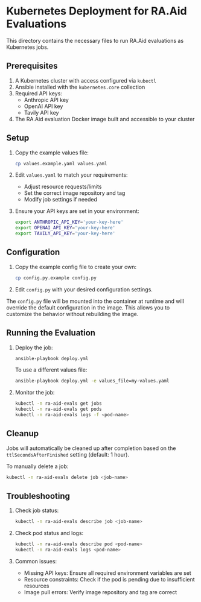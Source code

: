 # Kubernetes Deployment for RA.Aid Evaluations

This directory contains the necessary files to run RA.Aid evaluations as Kubernetes jobs.

## Prerequisites

1. A Kubernetes cluster with access configured via `kubectl`
2. Ansible installed with the `kubernetes.core` collection
3. Required API keys:
   - Anthropic API key
   - OpenAI API key
   - Tavily API key
4. The RA.Aid evaluation Docker image built and accessible to your cluster

## Setup

1. Copy the example values file:
   ```bash
   cp values.example.yaml values.yaml
   ```

2. Edit `values.yaml` to match your requirements:
   - Adjust resource requests/limits
   - Set the correct image repository and tag
   - Modify job settings if needed

3. Ensure your API keys are set in your environment:
   ```bash
   export ANTHROPIC_API_KEY='your-key-here'
   export OPENAI_API_KEY='your-key-here'
   export TAVILY_API_KEY='your-key-here'
   ```

## Configuration

1. Copy the example config file to create your own:
   ```bash
   cp config.py.example config.py
   ```

2. Edit `config.py` with your desired configuration settings.

The `config.py` file will be mounted into the container at runtime and will override the default configuration in the image. This allows you to customize the behavior without rebuilding the image.

## Running the Evaluation

1. Deploy the job:
   ```bash
   ansible-playbook deploy.yml
   ```

   To use a different values file:
   ```bash
   ansible-playbook deploy.yml -e values_file=my-values.yaml
   ```

2. Monitor the job:
   ```bash
   kubectl -n ra-aid-evals get jobs
   kubectl -n ra-aid-evals get pods
   kubectl -n ra-aid-evals logs -f <pod-name>
   ```

## Cleanup

Jobs will automatically be cleaned up after completion based on the `ttlSecondsAfterFinished` setting (default: 1 hour).

To manually delete a job:
```bash
kubectl -n ra-aid-evals delete job <job-name>
```

## Troubleshooting

1. Check job status:
   ```bash
   kubectl -n ra-aid-evals describe job <job-name>
   ```

2. Check pod status and logs:
   ```bash
   kubectl -n ra-aid-evals describe pod <pod-name>
   kubectl -n ra-aid-evals logs <pod-name>
   ```

3. Common issues:
   - Missing API keys: Ensure all required environment variables are set
   - Resource constraints: Check if the pod is pending due to insufficient resources
   - Image pull errors: Verify image repository and tag are correct
